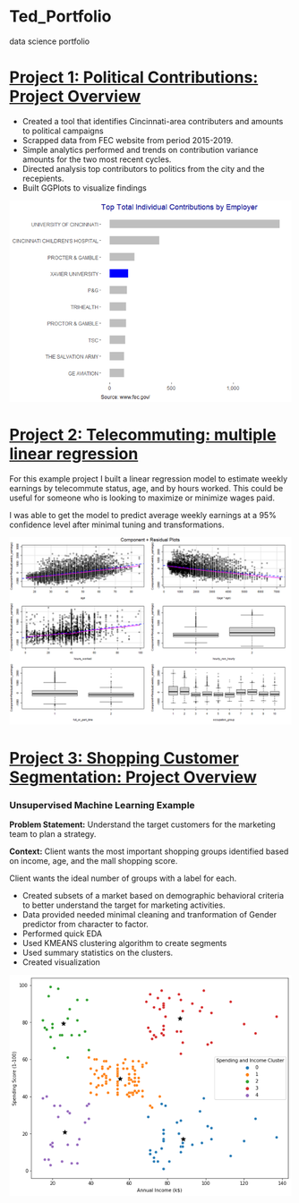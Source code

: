 # Ted_Portfolio
data science portfolio

# [Project 1: Political Contributions: Project Overview](https://rpubs.com/dickeyt/contributions)
* Created a tool that identifies Cincinnati-area contributers and amounts to political campaigns
* Scrapped data from FEC website from period 2015-2019.
* Simple analytics performed and trends on contribution variance amounts for the two most recent cycles.
* Directed analysis top contributors to politics from the city and the recepients.
* Built GGPlots to visualize findings

![](images/top10byemployer.png)


# [Project 2: Telecommuting: multiple linear regression](https://rpubs.com/dickeyt/telecommute)
For this example project I built a linear regression model to estimate weekly earnings by telecommute status, age,  and by hours worked. This could be useful for someone who is looking to maximize or minimize wages paid.

I was able to get the model to predict average weekly earnings at a 95% confidence level after minimal tuning and transformations.

![](images/project2image.png)


# [Project 3: Shopping Customer Segmentation: Project Overview](https://github.com/analyticsbyted/customer_segmentation/blob/main/Project2.ipynb)
### Unsupervised Machine Learning Example
**Problem Statement:** Understand the target customers for the marketing team to plan a strategy.

**Context:** Client wants the most important shopping groups identified based on income, age, and the mall shopping score.

Client wants the ideal number of groups with a label for each.

* Created subsets of a market based on demographic behavioral criteria to better understand the target for marketing activities.
* Data provided needed minimal cleaning and tranformation of Gender predictor from character to factor.
* Performed quick EDA
* Used KMEANS clustering algorithm to create segments
* Used summary statistics on the clusters.
* Created visualization

![](images/customerSegments.png)


